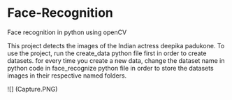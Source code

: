 # Face-Recognition
Face recognition in python using openCV

This project detects the images of the Indian actress deepika padukone. 
To use the project, run the create_data python file first in order to create datasets.
for every time you create a new data, change the dataset name in python code in face_recognize python file in order to store 
the datasets images in their respective named folders.

![] (Capture.PNG)
